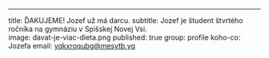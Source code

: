 ---
title: ĎAKUJEME! Jozef už má darcu. 
subtitle: Jozef je študent štvrtého ročníka na gymnáziu v Spišskej Novej Vsi.  
image: davat-je-viac-dieta.png
published: true
group: profile
koho-co: Jozefa
email: yqkxroqubg@mesytb.yq
